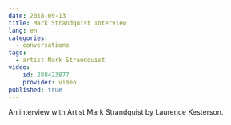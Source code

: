```yaml
---
date: 2018-09-13
title: Mark Strandquist Interview
lang: en
categories:
  - conversations
tags:
  - artist:Mark Strandquist
video: 
    id: 288423877
    provider: vimeo
published: true
---
```


An interview with Artist Mark Strandquist by Laurence Kesterson.
